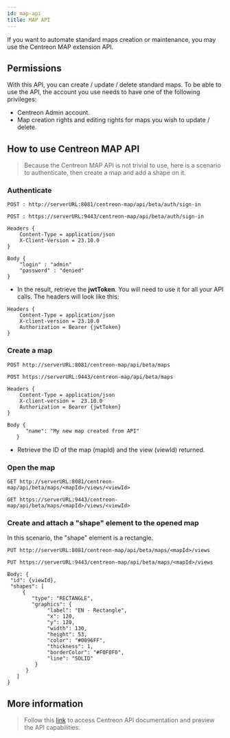 ```yaml
---
id: map-api
title: MAP API
---
```


If you want to automate standard maps creation or maintenance, you may use the Centreon MAP extension API.

## Permissions

With this API, you can create / update / delete standard maps. To be able to use the API, the account you use needs to have one
of the following privileges:

- Centreon Admin account.
- Map creation rights and editing rights for maps you wish to update / delete.

## How to use Centreon MAP API

> Because the Centreon MAP API is not trivial to use, here is a scenario to authenticate, then create a map and add a shape on it.

### Authenticate

<Tabs groupId="sync">
<TabItem value="HTTP" label="HTTP">

```
POST : http://serverURL:8081/centreon-map/api/beta/auth/sign-in
```

</TabItem>

<TabItem value="HTTPS" label="HTTPS">

```
POST : https://serverURL:9443/centreon-map/api/beta/auth/sign-in
```

</TabItem>
</Tabs>

```
Headers {
    Content-Type = application/json
    X-Client-Version = 23.10.0
}

Body {
    "login" : "admin"
    "password" : "denied"
}
```

- In the result, retrieve the **jwtToken**. You will need to use it for all your API calls. The headers will look like this:

```
Headers {
    Content-Type = application/json
    X-client-version = 23.10.0
    Authorization = Bearer {jwtToken}
}
```

### Create a map

<Tabs groupId="sync">
<TabItem value="HTTP" label="HTTP">

```
POST http://serverURL:8081/centreon-map/api/beta/maps
```

</TabItem>

<TabItem value="HTTPS" label="HTTPS">

```
POST https://serverURL:9443/centreon-map/api/beta/maps
```

</TabItem>
</Tabs>

```
Headers {
    Content-Type = application/json
    X-client-version =  23.10.0
    Authorization = Bearer {jwtToken}
}

Body {
      "name": "My new map created from API"
   }
```

- Retrieve the ID of the map (mapId) and the view (viewId) returned.

### Open the map

<Tabs groupId="sync">
<TabItem value="HTTP" label="HTTP">
    
```
GET http://serverURL:8081/centreon-map/api/beta/maps/<mapId>/views/<viewId>
```

</TabItem>

<TabItem value="HTTPS" label="HTTPS">

```
GET https://serverURL:9443/centreon-map/api/beta/maps/<mapId>/views/<viewId>
```

</TabItem>
</Tabs>

### Create and attach a "shape" element to the opened map

In this scenario, the "shape" element is a rectangle.

<Tabs groupId="sync">
<TabItem value="HTTP" label="HTTP">
    
```
PUT http://serverURL:8081/centreon-map/api/beta/maps/<mapId>/views
```

</TabItem>

<TabItem value="HTTPS" label="HTTPS">

```
PUT https://serverURL:9443/centreon-map/api/beta/maps/<mapId>/views
```

</TabItem>
</Tabs>

```
Body: {
 "id": {viewId},
 "shapes": [
     {
        "type": "RECTANGLE",
        "graphics": {
             "label": "EN - Rectangle",
             "x": 120,
             "y": 120,
             "width": 130,
             "height": 53,
             "color": "#0096FF",
             "thickness": 1,
             "borderColor": "#F0F0F0",
             "line": "SOLID"
         }
      }
   ]
}
```

## More information

> Follow this [link](https://docs-api.centreon.com/api/centreon-map/23.10/) to access Centreon API documentation and preview the API capabilities.
